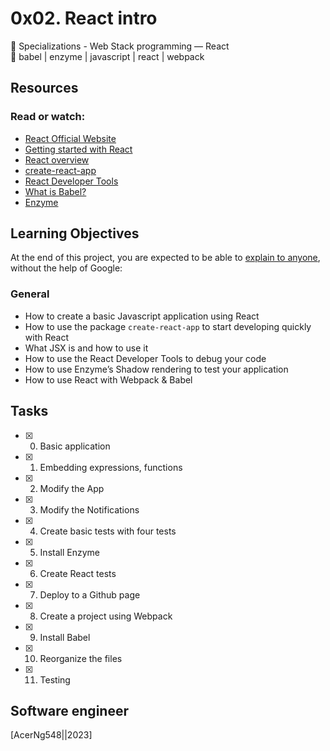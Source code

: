 # 0x02. React intro
:open_file_folder: Specializations - Web Stack programming ― React   
:bookmark: babel | enzyme | javascript | react | webpack

## Resources
### Read or watch:
* [React Official Website](https://reactjs.org/)
* [Getting started with React](https://www.taniarascia.com/getting-started-with-react/)
* [React overview](https://reactjs.org/docs/getting-started.html)
* [create-react-app](https://github.com/facebook/create-react-app)
* [React Developer Tools](https://chrome.google.com/webstore/detail/react-developer-tools/fmkadmapgofadopljbjfkapdkoienihi)
* [What is Babel?](https://babeljs.io/docs/en/)
* [Enzyme](https://enzymejs.github.io/enzyme/docs/api/shallow.html)

## Learning Objectives
At the end of this project, you are expected to be able to [explain to anyone](https://fs.blog/2012/04/feynman-technique/), without the help of Google:
### General
* How to create a basic Javascript application using React
* How to use the package ```create-react-app``` to start developing quickly with React
* What JSX is and how to use it
* How to use the React Developer Tools to debug your code
* How to use Enzyme’s Shadow rendering to test your application
* How to use React with Webpack & Babel



## Tasks
* [x] 0. Basic application
* [x] 1. Embedding expressions, functions
* [x] 2. Modify the App
* [x] 3. Modify the Notifications
* [x] 4. Create basic tests with four tests
* [x] 5. Install Enzyme
* [x] 6. Create React tests
* [x] 7. Deploy to a Github page
* [x] 8. Create a project using Webpack
* [x] 9. Install Babel
* [x] 10. Reorganize the files
* [x] 11. Testing

## Software engineer
[AcerNg548||2023]
